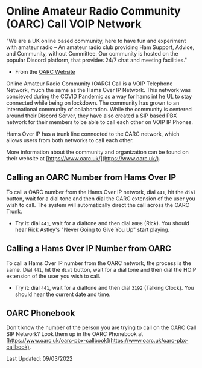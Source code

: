 # Online Amateur Radio Community (OARC) Call VOIP Network

"We are a UK online based community, here to have fun and experiment with amateur radio – An amateur radio club providing Ham Support, Advice, and Community, without Committee. Our community is hosted on the popular Discord platform, that provides 24/7 chat and meeting facilities."

* From the [OARC Website](https://www.oarc.uk/)

Online Amateur Radio Community (OARC) Call is a VOIP Telephone Network, much the same as the Hams Over IP Network. This network was concieved during the COVID Pandemic as a way for hams int he UL to stay connected while being on lockdown. The community has grown to an international community of collaboration. While the community is centered around their Discord Server, they have also created a SIP based PBX network for their members to be able to call each other on VOIP IP Phones. 

Hams Over IP has a trunk line connected to the OARC network, which allows users from both networks to call each other.

More information about the community and organization can be found on their website at [https://www.oarc.uk/](https://www.oarc.uk/).

## Calling an OARC Number from Hams Over IP

To call a OARC number from the Hams Over IP network, dial ```441```, hit the ```dial``` button, wait for a dial tone and then dial the OARC extension of the user you wish to call. The system will automatically direct the call across the OARC Trunk.

* Try it: dial ```441```, wait for a dialtone and then dial ```8008``` (Rick). You should hear Rick Astley's "Never Going to Give You Up" start playing.

## Calling a Hams Over IP Number from OARC

To call a Hams Over IP number from the OARC network, the process is the same. Dial ```441```, hit the ```dial``` button, wait for a dial tone and then dial the HOIP extension of the user you wish to call.

* Try it: dial ```441```, wait for a dialtone and then dial ```3192``` (Talking Clock). You should hear the current date and time.

## OARC Phonebook

Don't know the number of the person you are trying to call on the OARC Call SIP Network? Look them up in the OARC Phonebook at [https://www.oarc.uk/oarc-pbx-callbook](https://www.oarc.uk/oarc-pbx-callbook).

Last Updated: 09/03/2022
